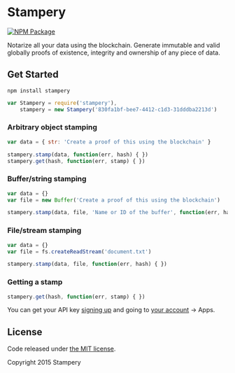 Stampery
=======

[![NPM Package](https://img.shields.io/npm/v/stampery.svg?style=flat-square)](https://www.npmjs.org/package/stampery)

Notarize all your data using the blockchain. Generate immutable and valid globally proofs of existence, integrity and ownership of any piece of data.

## Get Started

```
npm install stampery
```

```javascript
var Stampery = require('stampery'),
    stampery = new Stampery('830fa1bf-bee7-4412-c1d3-31dddba2213d')
```

### Arbitrary object stamping
```javascript
var data = { str: 'Create a proof of this using the blockchain' }

stampery.stamp(data, function(err, hash) { })
stampery.get(hash, function(err, stamp) { })
```
### Buffer/string stamping
```javascript
var data = {}
var file = new Buffer('Create a proof of this using the blockchain')

stampery.stamp(data, file, 'Name or ID of the buffer', function(err, hash) { })
```
### File/stream stamping
```javascript
var data = {}
var file = fs.createReadStream('document.txt')

stampery.stamp(data, file, function(err, hash) { })
```
### Getting a stamp
```javascript
stampery.get(hash, function(err, stamp) { })
```

You can get your API key [signing up](https://stampery.com/signup) and going to [your account](https://stampery.com/account) -> Apps.

## License

Code released under [the MIT license](https://github.com/stampery/js/blob/master/LICENSE).

Copyright 2015 Stampery
